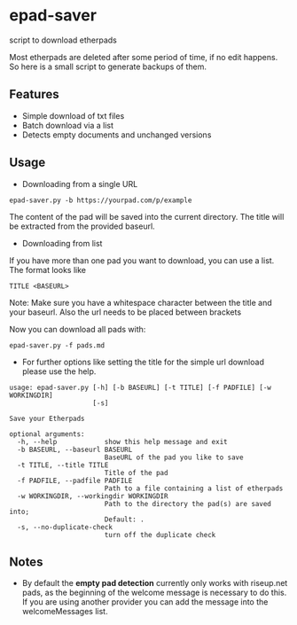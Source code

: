 # epad-saver
script to download etherpads

Most etherpads are deleted after some period of time, if no edit happens. So here is a small script to generate backups of them.

## Features

* Simple download of txt files
* Batch download via a list
* Detects empty documents and unchanged versions

## Usage

* Downloading from a single URL

```
epad-saver.py -b https://yourpad.com/p/example
```
The content of the pad will be saved into the current directory. The title will be extracted from the provided baseurl.

* Downloading from list

If you have more than one pad you want to download, you can use a list. The format looks like
```
TITLE <BASEURL>
```
Note: Make sure you have a whitespace character between the title and your baseurl. Also the url needs to be placed between brackets

Now you can download all pads with:
```
epad-saver.py -f pads.md
```

* For further options like setting the title for the simple url download please use the help.

```
usage: epad-saver.py [-h] [-b BASEURL] [-t TITLE] [-f PADFILE] [-w WORKINGDIR]
                     [-s]

Save your Etherpads

optional arguments:
  -h, --help            show this help message and exit
  -b BASEURL, --baseurl BASEURL
                        BaseURL of the pad you like to save
  -t TITLE, --title TITLE
                        Title of the pad
  -f PADFILE, --padfile PADFILE
                        Path to a file containing a list of etherpads
  -w WORKINGDIR, --workingdir WORKINGDIR
                        Path to the directory the pad(s) are saved into;
                        Default: .
  -s, --no-duplicate-check
                        turn off the duplicate check
```

## Notes

* By default the **empty pad detection** currently only works with riseup.net pads, as the beginning of the welcome message is necessary to do this. If you are using another provider you can add the message into the welcomeMessages list.
